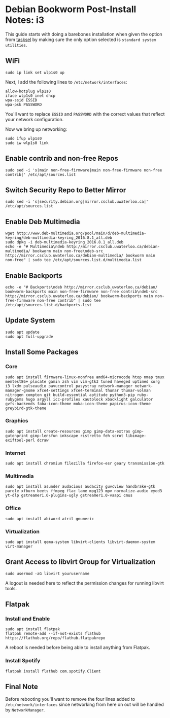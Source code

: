 # Debian Bookworm Post-Install Notes: i3

This guide starts with doing a barebones installation when given the option
from [tasksel] by making sure the only option selected is
`standard system utilities`.

## WiFi

```console
sudo ip link set wlp1s0 up
```

Next, I add the following lines to `/etc/network/interfaces`:

```console
allow-hotplug wlp1s0
iface wlp1s0 inet dhcp
wpa-ssid ESSID
wpa-psk PASSWORD
```

You'll want to replace `ESSID` and `PASSWORD` with the correct values that
reflect your network configuration.

Now we bring up networking:

```console
sudo ifup wlp1s0
sudo iw wlp1s0 link
```

## Enable contrib and non-free Repos

```console
sudo sed -i 's|main non-free-firmware|main non-free-firmware non-free contrib|' /etc/apt/sources.list
```

## Switch Security Repo to Better Mirror

```console
sudo sed -i 's|security.debian.org|mirror.csclub.uwaterloo.ca|' /etc/apt/sources.list
```

## Enable Deb Multimedia

```console
wget http://www.deb-multimedia.org/pool/main/d/deb-multimedia-keyring/deb-multimedia-keyring_2016.8.1_all.deb
sudo dpkg -i deb-multimedia-keyring_2016.8.1_all.deb
echo -e "# Multimedia\ndeb http://mirror.csclub.uwaterloo.ca/debian-multimedia/ bookworm main non-free\ndeb-src http://mirror.csclub.uwaterloo.ca/debian-multimedia/ bookworm main non-free" | sudo tee /etc/apt/sources.list.d/multimedia.list
```

## Enable Backports

```console
echo -e "# Backports\ndeb http://mirror.csclub.uwaterloo.ca/debian/ bookworm-backports main non-free-firmware non-free contrib\ndeb-src http://mirror.csclub.uwaterloo.ca/debian/ bookworm-backports main non-free-firmware non-free contrib" | sudo tee /etc/apt/sources.list.d/backports.list
```

## Update System

```console
sudo apt update
sudo apt full-upgrade
```

## Install Some Packages

### Core

```console
sudo apt install firmware-linux-nonfree amd64-microcode htop nmap tmux memtest86+ plocate gamin zsh vim vim-gtk3 tuned haveged uptimed xorg i3 lxdm pulseaudio pavucontrol pasystray network-manager network-manager-gnome xfce4-settings xfce4-terminal thunar thunar-volman nitrogen compton git build-essential aptitude python3-pip ruby-rubygems hugo argyll icc-profiles xautolock xbacklight galculator gvfs-backends faba-icon-theme moka-icon-theme papirus-icon-theme greybird-gtk-theme
```

### Graphics

```console
sudo apt install create-resources gimp gimp-data-extras gimp-gutenprint gimp-lensfun inkscape ristretto feh scrot libimage-exiftool-perl dcraw
```

### Internet

```console
sudo apt install chromium filezilla firefox-esr geary transmission-gtk
```

### Multimedia

```console
sudo apt install asunder audacious audacity guvcview handbrake-gtk parole xfburn beets ffmpeg flac lame mpg123 mpv normalize-audio eyed3 yt-dlp gstreamer1.0-plugins-ugly gstreamer1.0-vaapi cmus
```

### Office

```console
sudo apt install abiword atril gnumeric
```

### Virtualization

```console
sudo apt install qemu-system libvirt-clients libvirt-daemon-system virt-manager
```

## Grant Access to libvirt Group for Virtualization

```console
sudo usermod -aG libvirt yourusername
```

A logout is needed here to reflect the permission changes for running libvirt
tools.

## Flatpak

### Install and Enable

```console
sudo apt install flatpak
flatpak remote-add --if-not-exists flathub https://flathub.org/repo/flathub.flatpakrepo
```

A reboot is needed before being able to install anything from Flatpak.

### Install Spotify

```console
flatpak install flathub com.spotify.Client
```

## Final Note

Before rebooting you'll want to remove the four lines added to
`/etc/network/interfaces` since networking from here on out will be handled by
`NetworkManager`.

[tasksel]: https://wiki.debian.org/tasksel
